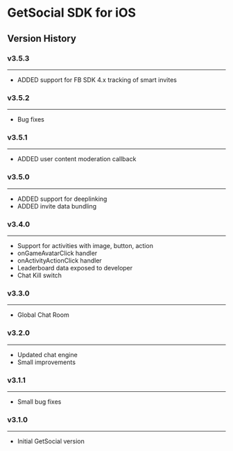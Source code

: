 # GetSocial SDK for iOS

## Version History

### v3.5.3
---
- ADDED support for FB SDK 4.x tracking of smart invites

### v3.5.2
---
- Bug fixes

### v3.5.1
---
- ADDED user content moderation callback

### v3.5.0
---
- ADDED support for deeplinking
- ADDED invite data bundling

### v3.4.0
---
- Support for activities with image, button, action
- onGameAvatarClick handler
- onActivityActionClick handler
- Leaderboard data exposed to developer
- Chat Kill switch

### v3.3.0
---
- Global Chat Room

### v3.2.0
---
- Updated chat engine
- Small improvements

### v3.1.1
---
- Small bug fixes

### v3.1.0 
---
- Initial GetSocial version
